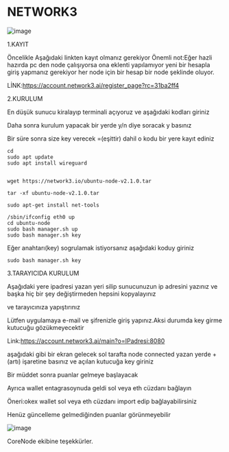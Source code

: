 # NETWORK3
![image](https://github.com/user-attachments/assets/df2f0e41-9104-467a-a9d9-25bd8d08912c)


1.KAYIT

Öncelikle Aşağıdaki linkten kayıt olmanız gerekiyor
Önemli not:Eğer hazli hazırda pc den node çalışıyorsa ona eklenti yapılamıyor yeni bir hesapla giriş yapmanız gerekiyor 
her node için bir hesap bir node şeklinde oluyor.

LİNK:https://account.network3.ai/register_page?rc=31ba2ff4

2.KURULUM

En düşük sunucu kiralayıp terminali açıyoruz ve aşağıdaki kodları giriniz

Daha sonra kurulum yapacak bir yerde y/n diye soracak y basınız

Bir süre sonra size key verecek =(eşittir) dahil o kodu bir yere kayıt ediniz





```shell
cd
sudo apt update
sudo apt install wireguard


wget https://network3.io/ubuntu-node-v2.1.0.tar

tar -xf ubuntu-node-v2.1.0.tar

sudo apt-get install net-tools

/sbin/ifconfig eth0 up
cd ubuntu-node
sudo bash manager.sh up
sudo bash manager.sh key
```
Eğer anahtarı(key) sogrulamak istiyorsanız aşağıdaki koduy giriniz
```shell
sudo bash manager.sh key
```
3.TARAYICIDA KURULUM

Aşağıdaki yere ipadresi yazan yeri silip sunucunuzun ip adresini yazınız ve başka hiç bir şey değiştirmeden hepsini kopyalayınız

ve tarayıcınıza yapıştırınız 

Lütfen uygulamaya e-mail ve şifrenizle giriş yapınız.Aksi durumda key girme kutucuğu gözükmeyecektir

Link:https://account.network3.ai/main?o=IPadresi:8080

aşağıdaki gibi bir ekran gelecek sol tarafta node connected yazan yerde +(artı) işaretine basınız ve açılan kutucuğa key giriniz

Bir müddet sonra puanlar gelmeye başlayacak 

Ayrıca wallet entagrasoynuda geldi sol veya eth cüzdanı bağlayın

Öneri:okex wallet sol veya eth cüzdanı import edip bağlayabilirsiniz

Henüz güncelleme gelmediğinden puanlar görünmeyebilir

![image](https://github.com/user-attachments/assets/3e26c626-1079-41ff-8658-926086f1badb)




CoreNode ekibine teşekkürler.

